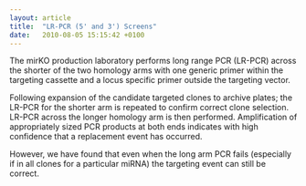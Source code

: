 ```yaml
---
layout: article
title:  "LR-PCR (5' and 3') Screens"
date:   2010-08-05 15:15:42 +0100
---
```


The mirKO production laboratory performs long range PCR (LR-PCR) across the shorter of the two homology arms with one generic primer within the targeting cassette and a locus specific primer outside the targeting vector.

Following expansion of the candidate targeted clones to archive plates; the LR-PCR for the shorter arm is repeated to confirm correct clone selection. LR-PCR across the longer homology arm is then performed. Amplification of appropriately sized PCR products at both ends indicates with high confidence that a replacement event has occurred.

However, we have found that even when the long arm PCR fails (especially if in all clones for a particular miRNA) the targeting event can still be correct.